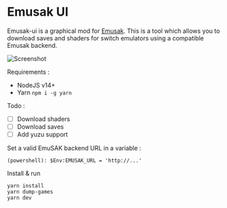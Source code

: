 # Emusak UI

Emusak-ui is a graphical mod for [Emusak](https://github.com/sinscove/EmuSAK). This is a tool which allows you to download saves and shaders for switch emulators using a compatible Emusak backend.

![Screenshot](https://github.com/stromcon/emusak-ui/blob/main/screenshot.png?raw=true)

Requirements :

* NodeJS v14+
* Yarn `npm i -g yarn`

Todo :

- [ ] Download shaders
- [ ] Download saves
- [ ] Add yuzu support

Set a valid EmuSAK backend URL in a variable :

```
(powershell): $Env:EMUSAK_URL = 'http://...'
```

Install & run 

```
yarn install
yarn dump-games
yarn dev
```
